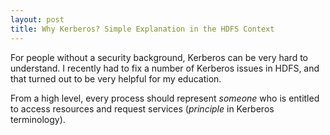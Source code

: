 ```yaml
---
layout: post
title: Why Kerberos? Simple Explanation in the HDFS Context 
---
```

For people without a security background, Kerberos can be very hard to understand. I recently had to fix a number of Kerberos issues in HDFS, and that turned out to be very helpful for my education.

From a high level, every process should represent *someone* who is entitled to access resources and request services (*principle* in Kerberos terminology).

